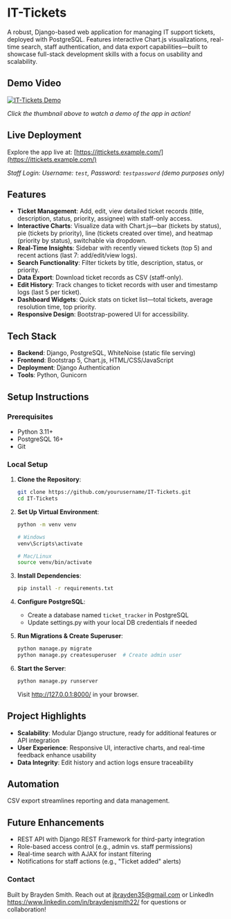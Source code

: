 # IT-Tickets

A robust, Django-based web application for managing IT support tickets, deployed with PostgreSQL. Features interactive Chart.js visualizations, real-time search, staff authentication, and data export capabilities—built to showcase full-stack development skills with a focus on usability and scalability.

## Demo Video

[![IT-Tickets Demo](https://img.youtube.com/vi/xgoSJBTjM2s/0.jpg)](https://youtu.be/XxfaHredDv4)

*Click the thumbnail above to watch a demo of the app in action!*

## Live Deployment

Explore the app live at: [https://ittickets.example.com/](https://ittickets.example.com/)

*Staff Login: Username: `test`, Password: `testpassword` (demo purposes only)*

## Features

- **Ticket Management**: Add, edit, view detailed ticket records (title, description, status, priority, assignee) with staff-only access.
- **Interactive Charts**: Visualize data with Chart.js—bar (tickets by status), pie (tickets by priority), line (tickets created over time), and heatmap (priority by status), switchable via dropdown.
- **Real-Time Insights**: Sidebar with recently viewed tickets (top 5) and recent actions (last 7: add/edit/view logs).
- **Search Functionality**: Filter tickets by title, description, status, or priority.
- **Data Export**: Download ticket records as CSV (staff-only).
- **Edit History**: Track changes to ticket records with user and timestamp logs (last 5 per ticket).
- **Dashboard Widgets**: Quick stats on ticket list—total tickets, average resolution time, top priority.
- **Responsive Design**: Bootstrap-powered UI for accessibility.

## Tech Stack

- **Backend**: Django, PostgreSQL, WhiteNoise (static file serving)
- **Frontend**: Bootstrap 5, Chart.js, HTML/CSS/JavaScript
- **Deployment**: Django Authentication
- **Tools**: Python, Gunicorn

## Setup Instructions

### Prerequisites
- Python 3.11+
- PostgreSQL 16+
- Git

### Local Setup
1. **Clone the Repository**:
   ```bash
   git clone https://github.com/yourusername/IT-Tickets.git
   cd IT-Tickets
   ```

2. **Set Up Virtual Environment**:
   ```bash
   python -m venv venv
   
   # Windows
   venv\Scripts\activate
   
   # Mac/Linux
   source venv/bin/activate
   ```

3. **Install Dependencies**:
   ```bash
   pip install -r requirements.txt
   ```

4. **Configure PostgreSQL**:
   - Create a database named `ticket_tracker` in PostgreSQL
   - Update settings.py with your local DB credentials if needed

5. **Run Migrations & Create Superuser**:
   ```bash
   python manage.py migrate
   python manage.py createsuperuser  # Create admin user
   ```

6. **Start the Server**:
   ```bash
   python manage.py runserver
   ```
   Visit http://127.0.0.1:8000/ in your browser.

## Project Highlights
- **Scalability**: Modular Django structure, ready for additional features or API integration
- **User Experience**: Responsive UI, interactive charts, and real-time feedback enhance usability
- **Data Integrity**: Edit history and action logs ensure traceability

## Automation
CSV export streamlines reporting and data management.

## Future Enhancements
- REST API with Django REST Framework for third-party integration
- Role-based access control (e.g., admin vs. staff permissions)
- Real-time search with AJAX for instant filtering
- Notifications for staff actions (e.g., "Ticket added" alerts)

### Contact
Built by Brayden Smith. Reach out at jbrayden35@gmail.com or LinkedIn https://www.linkedin.com/in/braydenjsmith22/ for questions or collaboration!
